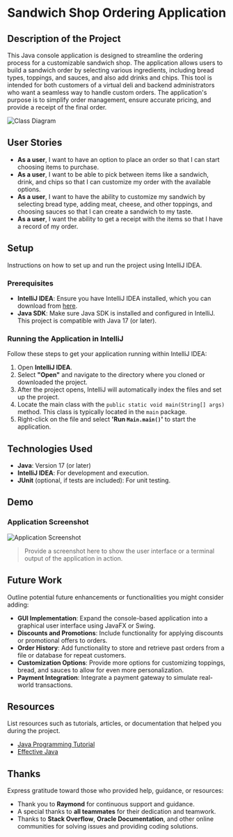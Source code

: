 # Sandwich Shop Ordering Application

## Description of the Project

This Java console application is designed to streamline the ordering process for a customizable sandwich shop. The application allows users to build a sandwich order by selecting various ingredients, including bread types, toppings, and sauces, and also add drinks and chips. This tool is intended for both customers of a virtual deli and backend administrators who want a seamless way to handle custom orders. The application's purpose is to simplify order management, ensure accurate pricing, and provide a receipt of the final order.

![Class Diagram](path/to/your/class_diagram.png)

## User Stories

- **As a user**, I want to have an option to place an order so that I can start choosing items to purchase.
- **As a user**, I want to be able to pick between items like a sandwich, drink, and chips so that I can customize my order with the available options.
- **As a user**, I want to have the ability to customize my sandwich by selecting bread type, adding meat, cheese, and other toppings, and choosing sauces so that I can create a sandwich to my taste.
- **As a user**, I want the ability to get a receipt with the items so that I have a record of my order.

## Setup

Instructions on how to set up and run the project using IntelliJ IDEA.

### Prerequisites

- **IntelliJ IDEA**: Ensure you have IntelliJ IDEA installed, which you can download from [here](https://www.jetbrains.com/idea/download/).
- **Java SDK**: Make sure Java SDK is installed and configured in IntelliJ. This project is compatible with Java 17 (or later).

### Running the Application in IntelliJ

Follow these steps to get your application running within IntelliJ IDEA:

1. Open **IntelliJ IDEA**.
2. Select **"Open"** and navigate to the directory where you cloned or downloaded the project.
3. After the project opens, IntelliJ will automatically index the files and set up the project.
4. Locate the main class with the `public static void main(String[] args)` method. This class is typically located in the `main` package.
5. Right-click on the file and select **'Run `Main.main()`'** to start the application.

## Technologies Used

- **Java**: Version 17 (or later)
- **IntelliJ IDEA**: For development and execution.
- **JUnit** (optional, if tests are included): For unit testing.

## Demo

### Application Screenshot

![Application Screenshot](path/to/your/screenshot.png)

> Provide a screenshot here to show the user interface or a terminal output of the application in action.

## Future Work

Outline potential future enhancements or functionalities you might consider adding:

- **GUI Implementation**: Expand the console-based application into a graphical user interface using JavaFX or Swing.
- **Discounts and Promotions**: Include functionality for applying discounts or promotional offers to orders.
- **Order History**: Add functionality to store and retrieve past orders from a file or database for repeat customers.
- **Customization Options**: Provide more options for customizing toppings, bread, and sauces to allow for even more personalization.
- **Payment Integration**: Integrate a payment gateway to simulate real-world transactions.

## Resources

List resources such as tutorials, articles, or documentation that helped you during the project.

- [Java Programming Tutorial](https://www.example.com)
- [Effective Java](https://www.example.com)

## Thanks

Express gratitude toward those who provided help, guidance, or resources:

- Thank you to **Raymond** for continuous support and guidance.
- A special thanks to **all teammates** for their dedication and teamwork.
- Thanks to **Stack Overflow**, **Oracle Documentation**, and other online communities for solving issues and providing coding solutions.

